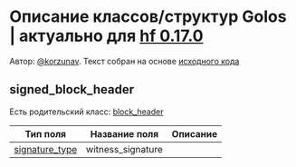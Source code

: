 # Описание классов/структур Golos | актуально для [hf 0.17.0](https://github.com/GolosChain/golos/releases/tag/v0.17.0)
Автор: [@korzunav](https://golos.io/@korzunav). Текст собран на основе [исходного кода](https://github.com/GolosChain/golos/tree/master/libraries/protocol/include/golos/protocol/block_header.hpp)
## signed_block_header

Есть родительский класс: [block_header](block_header.md)

|Тип поля|Название поля|Описание|
|--------|-------------|--------|
|[signature_type](signature_type.md)|witness_signature||
